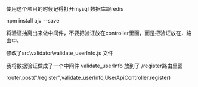 使用这个项目的时候记得打开mysql 数据库跟redis


npm install ajv --save

将验证抽离出来做中间件，不要把验证放在controller里面，而是把验证放在，路由中。


修改了src\validator\validate_userInfo.js 文件

我将数据验证做成了一个中间件 validate_userInfo 放到了 /register路由里面


router.post("/register",validate_userInfo,UserApiController.register)
